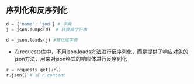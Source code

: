 ## 序列化和反序列化
```py
d = {'name'：'jod'} # 字典
j = json.dumps(d)  # 转换成字符串

d = json.loads(j) #转化成字典

```
- 在requests库中，不用json.loads方法进行反序列化，而是提供了响应对象的json方法，用来对json格式的响应体进行反序列化
```py
r = requests.get(url)
r.json() # 或 r.content
```
